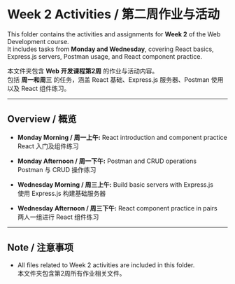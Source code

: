# Week 2 Activities / 第二周作业与活动

This folder contains the activities and assignments for **Week 2** of the Web Development course.  
It includes tasks from **Monday and Wednesday**, covering React basics, Express.js servers, Postman usage, and React component practice.

本文件夹包含 **Web 开发课程第2周** 的作业与活动内容。  
包括 **周一和周三** 的任务，涵盖 React 基础、Express.js 服务器、Postman 使用以及 React 组件练习。

---

## Overview / 概览

- **Monday Morning / 周一上午:** React introduction and component practice  
  React 入门及组件练习

- **Monday Afternoon / 周一下午:** Postman and CRUD operations  
  Postman 与 CRUD 操作练习

- **Wednesday Morning / 周三上午:** Build basic servers with Express.js  
  使用 Express.js 构建基础服务器

- **Wednesday Afternoon / 周三下午:** React component practice in pairs  
  两人一组进行 React 组件练习

---

## Note / 注意事项

- All files related to Week 2 activities are included in this folder.  
  本文件夹包含第2周所有作业相关文件。
